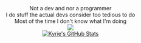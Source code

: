 <div align="center">
Not a dev and nor a programmer  
<div align="center">
I do stuff the actual devs consider too tedious to do  
<div align="center">
Most of the time I don't know what I'm doing  
<div align="center">  
<a href="https://discord.com/users/368399721494216706" >  
  <img src="https://lanyard-profile-readme.vercel.app/api/368399721494216706"  />  
</a>  
<div align="center"> 
<a href="https://github.com/kyrie25/kyrie25/blob/main/README.md">
	<img src="https://github-readme-stats.vercel.app/api?username=kyrie25&count_private=true&include_all_commits=true&show_icons=true&theme=dark&custom_title=Kyrie's GitHub Stats" alt="Kyrie's GitHub Stats">
</a>
